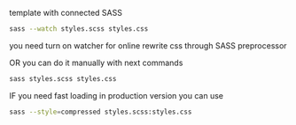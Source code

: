 template with connected SASS
```bash
sass --watch styles.scss styles.css
```
you need turn on watcher for online rewrite css through SASS preprocessor

OR
you can do it manually with next commands
```bash
sass styles.scss styles.css
```

IF
you need fast loading in production version you can use 
```bash
sass --style=compressed styles.scss:styles.css
```

